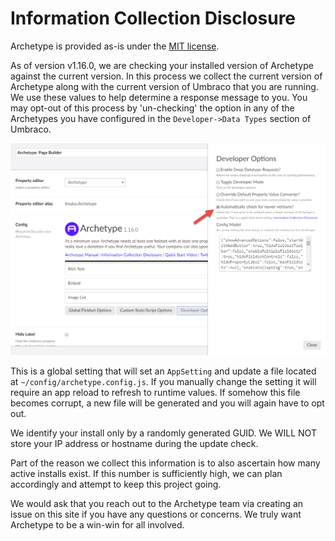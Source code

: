 # Information Collection Disclosure

Archetype is provided as-is under the [MIT license](LICENSE).

As of version v1.16.0, we are checking your installed version of Archetype against the current version. In this process we collect the current version of Archetype along with the current version of Umbraco that you are running. We use these values to help determine a response message to you. You may opt-out of this process by 'un-checking' the option in any of the Archetypes you have configured in the `Developer->Data Types` section of Umbraco. 

![opt out](assets/optout3.png)

This is a global setting that will set an `AppSetting` and update a file located at `~/config/archetype.config.js`. If you manually change the setting it will require an app reload to refresh to runtime values. If somehow this file becomes corrupt, a new file will be generated and you will again have to opt out.

We identify your install only by a randomly generated GUID. We WILL NOT store your IP address or hostname during the update check. 

Part of the reason we collect this information is to also ascertain how many active installs exist. If this number is sufficiently high, we can plan accordingly and attempt to keep this project going.

We would ask that you reach out to the Archetype team via creating an issue on this site if you have any questions or concerns. We truly want Archetype to be a win-win for all involved. 
